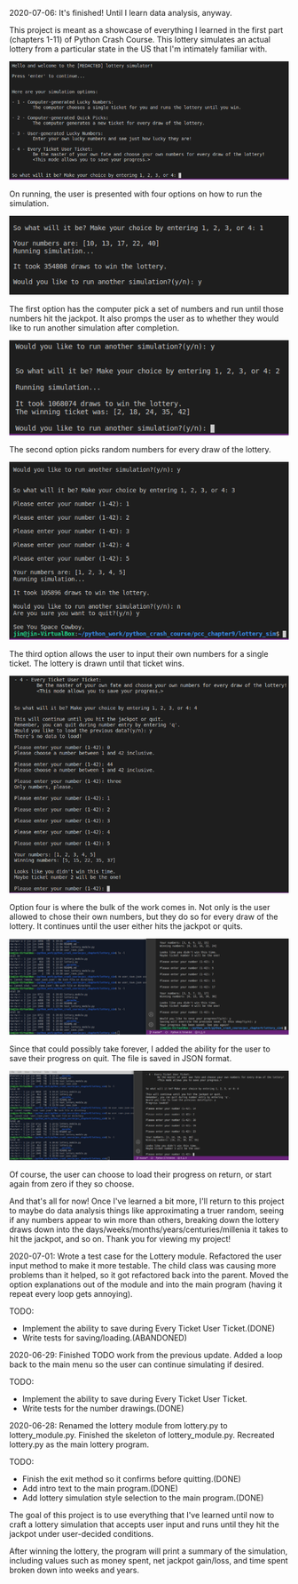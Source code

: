 2020-07-06:
It's finished! Until I learn data analysis, anyway.

This project is meant as a showcase of everything I learned in the first part (chapters 1-11) of Python Crash Course.
This lottery simulates an actual lottery from a particular state in the US that I'm intimately familiar with.

![lottery sim screenshot](readme_pictures/lottery_sim.png)

On running, the user is presented with four options on how to run the simulation.

![lottery sim option 1](readme_pictures/lottery_sim_option1.png)

The first option has the computer pick a set of numbers and run until those numbers hit the jackpot.
It also promps the user as to whether they would like to run another simulation after completion.

![lottery sim option 2](readme_pictures/lottery_sim_option2.png)

The second option picks random numbers for every draw of the lottery.

![lottery sim option 3](readme_pictures/lottery_sim_option3.png)

The third option allows the user to input their own numbers for a single ticket. The lottery is drawn until that ticket wins.

![lottery sim option 4.1](readme_pictures/lottery_sim_option4_1.png)

Option four is where the bulk of the work comes in. Not only is the user allowed to chose their own numbers, but they do so for every draw of the lottery.
It continues until the user either hits the jackpot or quits.

![lottery sim option 4.2](readme_pictures/lottery_sim_option4_2.png)

Since that could possibly take forever, I added the ability for the user to save their progress on quit. The file is saved in JSON format.

![lottery sim option 4.3](readme_pictures/lottery_sim_option4_3.png)

Of course, the user can choose to load their progress on return, or start again from zero if they so choose.

And that's all for now! Once I've learned a bit more, I'll return to this project to maybe do data analysis things like approximating a truer random, seeing if any numbers appear to win more than others, breaking down the lottery draws down into the days/weeks/months/years/centuries/millenia it takes to hit the jackpot, and so on. Thank you for viewing my project!


2020-07-01:
Wrote a test case for the Lottery module.
Refactored the user input method to make it more testable.
The child class was causing more problems than it helped, so it got refactored back into the parent.
Moved the option explanations out of the module and into the main program (having it repeat every loop gets annoying).

TODO:
 - Implement the ability to save during Every Ticket User Ticket.(DONE)
 - Write tests for saving/loading.(ABANDONED)

2020-06-29:
Finished TODO work from the previous update.
Added a loop back to the main menu so the user can continue simulating if desired.

TODO:
 - Implement the ability to save during Every Ticket User Ticket.
 - Write tests for the number drawings.(DONE)

2020-06-28:
Renamed the lottery module from lottery.py to lottery_module.py.
Finished the skeleton of lottery_module.py.
Recreated lottery.py as the main lottery program.

TODO:
 - Finish the exit method so it confirms before quitting.(DONE)
 - Add intro text to the main program.(DONE)
 - Add lottery simulation style selection to the main program.(DONE)
  


The goal of this project is to use everything that I've learned until now
to craft a lottery simulation that accepts user input and runs until they
hit the jackpot under user-decided conditions.

After winning the lottery, the program will print a summary of the simulation,
including values such as money spent, net jackpot gain/loss, and time spent
broken down into weeks and years.
